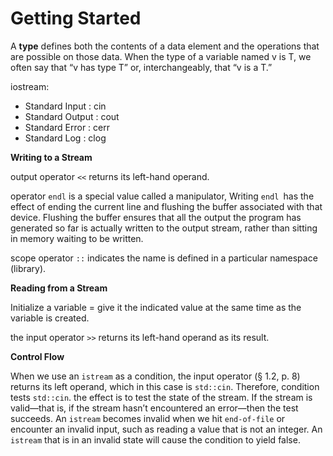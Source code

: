 # Getting Started

A **type** defines both the contents of a data element and the operations that are possible on those data. When the type of a variable named v is T, we often say that “v has type T” or, interchangeably, that “v is a T.”

iostream:

- Standard Input : cin
- Standard Output : cout
- Standard Error : cerr
- Standard Log : clog

**Writing to a Stream**

output operator `<<` returns its left-hand operand.

operator `endl` is a special value called a manipulator, Writing `endl `has the effect of ending the current line and flushing the buffer associated with that device.  Flushing the buffer ensures that all the output the program has generated so far is actually written to the output stream, rather than sitting in memory waiting to be written.  

scope operator `::` indicates the name is defined in a particular namespace (library).

**Reading from a Stream**

Initialize a variable = give it the indicated value at the same time as the variable is created.

the input operator `>>` returns its left-hand operand as its result.  

**Control Flow**

When we use an `istream` as a condition, the input operator (§ 1.2, p. 8) returns its left operand, which in this case is `std::cin`. Therefore, condition tests `std::cin`.  the effect is to test the state of the stream. If the stream is valid—that is, if the stream hasn’t encountered an error—then the test succeeds. An `istream` becomes invalid when we hit `end-of-file` or encounter an invalid input, such as reading a value that is not an integer. An `istream` that is in an invalid state will cause the condition to yield false.  

